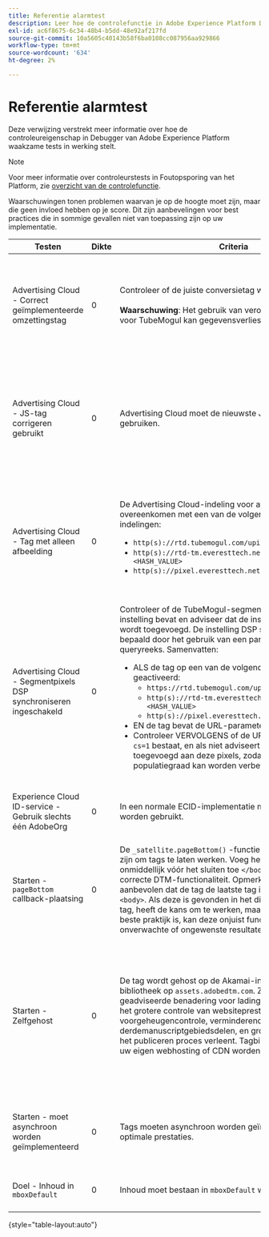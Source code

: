 ```yaml
---
title: Referentie alarmtest
description: Leer hoe de controlefunctie in Adobe Experience Platform Debugger waarschuwingen test.
exl-id: ac6f8675-6c34-48b4-b5dd-48e92af217fd
source-git-commit: 10a5605c40143b58f6ba0108cc087956aa929866
workflow-type: tm+mt
source-wordcount: '634'
ht-degree: 2%

---
```


# Referentie alarmtest

Deze verwijzing verstrekt meer informatie over hoe de controleureigenschap in Debugger van Adobe Experience Platform waakzame tests in werking stelt.

>[!NOTE]
>
>Voor meer informatie over controleurstests in Foutopsporing van het Platform, zie [overzicht van de controlefunctie](./overview.md).

Waarschuwingen tonen problemen waarvan je op de hoogte moet zijn, maar die geen invloed hebben op je score. Dit zijn aanbevelingen voor best practices die in sommige gevallen niet van toepassing zijn op uw implementatie.

| Testen | Dikte | Criteria | Aanbeveling |
| --- | --- | --- | --- |
| Advertising Cloud - Correct geïmplementeerde omzettingstag | 0 | Controleer of de juiste conversietag wordt gebruikt.<br><br>**Waarschuwing**: Het gebruik van verouderde conversietags voor TubeMogul kan gegevensverlies tot gevolg hebben. | Voer een upgrade uit op de conversiepixels naar de nieuwe Advertising Cloud-tags voor conversie van alleen afbeeldingen. Dit kan het gemakkelijkst worden verwezenlijkt met [Advertising Cloud-tagextensie](../../destinations/catalog/advertising/adobe-advertising-cloud.md). |
| Advertising Cloud - JS-tag corrigeren gebruikt | 0 | Advertising Cloud moet de nieuwste JavaScript-tags gebruiken. | Upgrade uw Advertising Cloud JavaScript naar de nieuwste versie. Als u de verouderde JavaScript-versies gebruikt, kan de functionaliteit verloren gaan. Dit kan gemakkelijker worden verwezenlijkt door het gebruik van [Advertising Cloud-tagextensie](../../destinations/catalog/advertising/adobe-advertising-cloud.md). |
| Advertising Cloud - Tag met alleen afbeelding | 0 | De Advertising Cloud-indeling voor afbeeldingspixels moet overeenkomen met een van de volgende aanbevolen indelingen: <ul><li>`http(s)://rtd.tubemogul.com/upi/?sid=<HASH_VALUE>`</li><li>`http(s)://rtd-tm.everesttech.net/upi/?sid=<HASH_VALUE>`</li><li>`http(s)://pixel.everesttech.net/px2/<NUMERIC_ID>?`</li></ul> | Upgrade uw Advertising Cloud-pixels naar de nieuwe Advertising Cloud-tags voor alleen afbeeldingen, zodat u de volledige Advertising Cloud-functionaliteit kunt benutten. Dit kan het gemakkelijkst worden verwezenlijkt met [Advertising Cloud-tagextensie](../../destinations/catalog/advertising/adobe-advertising-cloud.md). |
| Advertising Cloud - Segmentpixels DSP synchroniseren ingeschakeld | 0 | Controleer of de TubeMogul-segmentpixel een DSP-instelling bevat en adviseer dat de instelling aan de pixel wordt toegevoegd. De instelling DSP synchroniseren wordt bepaald door het gebruik van een parameter voor een queryreeks. Samenvatten: <ul><li>ALS de tag op een van de volgende manieren wordt geactiveerd:<ul><li>`https://rtd.tubemogul.com/upi/?sid=<HASH_VALUE>`</li><li>`http(s)://rtd-tm.everesttech.net/upi/?sid=<HASH_VALUE>`</li><li>`http(s)://pixel.everesttech.net/px2/<NUMERIC_ID>?`</li></ul></li><li>EN de tag bevat de URL-parameter `sid=`</li><li>Controleer VERVOLGENS of de URL-parameter `cs=0` of `cs=1` bestaat, en als niet adviseert dat `cs=1` worden toegevoegd aan deze pixels, zodat de overeenkomende populatiegraad kan worden verbeterd.</li></ul> | De URL-parameter toevoegen `cs=1` op uw Advertising Cloud-pixels zodat DSP synchroniseren kan plaatsvinden. Hierdoor nemen de overeenkomende populaties toe. Dit kan het gemakkelijkst worden verwezenlijkt met [Advertising Cloud-tagextensie](../../destinations/catalog/advertising/adobe-advertising-cloud.md). |
| Experience Cloud ID-service - Gebruik slechts één AdobeOrg | 0 | In een normale ECID-implementatie moet één AdobeOrg worden gebruikt. | Controleer of er meerdere AdobeOrg-id&#39;s bestaan voor deze implementatie. <br><br>[Aanvullende informatie](https://experienceleague.adobe.com/docs/id-service/using/intro/id-request.html) |
| Starten - `pageBottom` callback-plaatsing | 0 | De `_satellite.pageBottom()` -functies moeten aanwezig zijn om tags te laten werken. Voeg het inlinescript onmiddellijk vóór het sluiten toe `</body>` -tag voor een correcte DTM-functionaliteit. Opmerking: Het wordt aanbevolen dat de tag de laatste tag in het dialoogvenster `<body>`. Als deze is gevonden in het dialoogvenster `<body>` -tag, heeft de kans om te werken, maar omdat dit niet de beste praktijk is, kan deze onjuist functioneren of onverwachte of ongewenste resultaten opleveren. | Voeg het inlinescript onmiddellijk vóór het sluiten toe `</body>` -tag voor een correcte DTM-functionaliteit. <br><br>[Aanvullende informatie](../../tags/ui/client-side/asynchronous-deployment.md) |
| Starten - Zelfgehost | 0 | De tag wordt gehost op de Akamai-instantie van de Adobe-bibliotheek op `assets.adobedtm.com`. Zelf-ontvangen is de geadviseerde benadering voor ladingmarkeringen omdat het grotere controle van websiteprestaties door geheim voorgeheugencontrole, verminderend derdemanuscriptgebiedsdelen, en grotere controle van het het publiceren proces verleent. Tagbibliotheken kunnen via uw eigen webhosting of CDN worden gehost en beheerd. | Bij het laden van tags op een pagina gaat u naar zelfhosting. Hoewel hosting via de Akamai CDN in de meeste gevallen werkt, verbetert zelforhosting de paginaprestaties. <br><br>Aanvullende informatie:<ul><li>[Gids voor snel opstarten van tags](../../tags/ui/client-side/asynchronous-deployment.md)</li><li>[Asynchrone implementatie](../../tags/ui/client-side/asynchronous-deployment.md)</li></ul> |
| Starten - moet asynchroon worden geïmplementeerd | 0 | Tags moeten asynchroon worden geïmplementeerd voor optimale prestaties. | Inclusief de `async` parameter in het inlinescript om juiste markeringsfunctionaliteit te verzekeren <br><br>[Aanvullende informatie](../../tags/ui/client-side/asynchronous-deployment.md) |
| Doel - Inhoud in `mboxDefault` | 0 | Inhoud moet bestaan in `mboxDefault` wanneer u `at.js`. | Controleer of de inhoud beschikbaar is. <br><br>[Aanvullende informatie](https://experienceleague.adobe.com/docs/target/using/implement-target/implementing-target.html) |

{style="table-layout:auto"}
